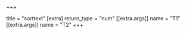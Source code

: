 +++

title = "sorttext"
[extra]
return_type = "num"
[[extra.args]]
name = "T1"
[[extra.args]]
name = "T2"
+++